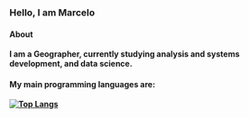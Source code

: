 ### Hello, I am Marcelo
<b> 
  
  #### About

  I am a Geographer, currently studying analysis and systems development, and data science.
  
  #### My main programming languages are:
  
 [![Top Langs](https://github-readme-stats.vercel.app/api/top-langs/?username=marcelorigoto1)](https://github.com/anuraghazra/github-readme-stats)

</b>
